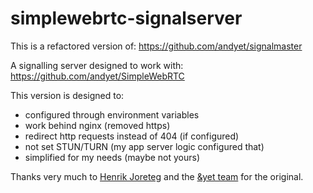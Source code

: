 # simplewebrtc-signalserver

This is a refactored version of: https://github.com/andyet/signalmaster

A signalling server designed to work with: https://github.com/andyet/SimpleWebRTC

This version is designed to:

 * configured through environment variables
 * work behind nginx (removed https)
 * redirect http requests instead of 404 (if configured)
 * not set STUN/TURN (my app server logic configured that)
 * simplified for my needs (maybe not yours)

Thanks very much to [Henrik Joreteg](https://github.com/HenrikJoreteg) and the [&yet team](https://github.com/andyet) for the original.
